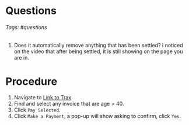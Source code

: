# Questions
###### Tags: #questions 
1. Does it automatically remove anything that has been settled? I noticed on the video that after being settled, it is still showing on the page you are in.

# Procedure
1. Navigate to [Link to Trax](https://trax.tql.com/accounts-payable)
2. Find and select any invoice that are age > 40.
3. Click `Pay Selected`.
4. Click `Make a Payment`, a pop-up will show asking to confirm, click `Yes`.
